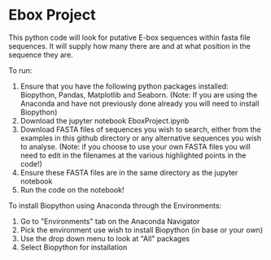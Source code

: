 # Ebox Project

This python code will look for putative E-box sequences within fasta file sequences. It will supply how many there are and at what position in the sequence they are. 

To run:
1. Ensure that you have the following python packages installed: Biopython, Pandas, Matplotlib and Seaborn.
	(Note: If you are using the Anaconda and have not previously done already you will need to install Biopython)
2. Download the jupyter notebook EboxProject.ipynb
3. Download FASTA files of sequences you wish to search, either from the examples in this github directory or any alternative sequences you wish to analyse.
	(Note: if you choose to use your own FASTA files you will need to edit in the filenames at the various highlighted points in the code!)
3. Ensure these FASTA files are in the same directory as the jupyter notebook
4. Run the code on the notebook!

To install Biopython using Anaconda through the Environments:
1. Go to "Environments" tab on the Anaconda Navigator
2. Pick the environment use wish to install Biopython (in base or your own)
3. Use the drop down menu to look at "All" packages
4. Select Biopython for installation


